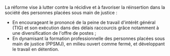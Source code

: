 <p>
  <span id="brief">
	La réforme vise à lutter contre la récidive et à favoriser la réinsertion dans la société des personnes placées sous main de justice&nbsp;:
  </span>
</p>
</p>
  <ul>
    <li>En encourageant le prononcé de la peine de travail d'intérêt général (TIG) et son exécution dans des délais raccourcis grâce notamment à une  diversification de l'offre de postes&nbsp;;</li>
    <li>En dynamisant la formation professionnelle des personnes placées sous main de justice (PPSMJ), en milieu ouvert comme fermé, et développant le travail en détention.</li>
  </ul>
</p>
